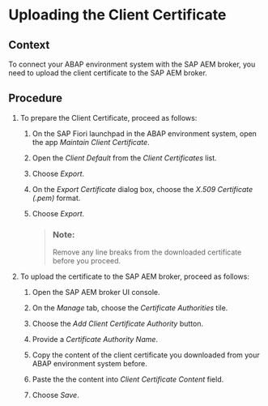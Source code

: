 <!-- loioe624ceabc64e49c2b6218e80dce815e5 -->

# Uploading the Client Certificate



## Context

To connect your ABAP environment system with the SAP AEM broker, you need to upload the client certificate to the SAP AEM broker.



## Procedure

1.  To prepare the Client Certificate, proceed as follows:

    1.  On the SAP Fiori launchpad in the ABAP environment system, open the app *Maintain Client Certificate*.

    2.  Open the *Client Default* from the *Client Certificates* list.

    3.  Choose *Export*.

    4.  On the *Export Certificate* dialog box, choose the *X.509 Certificate \(.pem\)* format.

    5.  Choose *Export*.

        > ### Note:  
        > Remove any line breaks from the downloaded certificate before you proceed.


2.  To upload the certificate to the SAP AEM broker, proceed as follows:

    1.  Open the SAP AEM broker UI console.

    2.  On the *Manage* tab, choose the *Certificate Authorities* tile.

    3.  Choose the *Add Client Certificate Authority* button.

    4.  Provide a *Certificate Authority Name*.

    5.  Copy the content of the client certificate you downloaded from your ABAP environment system before.

    6.  Paste the the content into *Client Certificate Content* field.

    7.  Choose *Save*.




